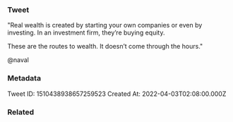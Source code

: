 ### Tweet
"Real wealth is created by starting your own companies or even by investing. In an investment firm, they’re buying equity.

These are the routes to wealth. It doesn’t come through the hours."

@naval

### Metadata
Tweet ID: 1510438938657259523
Created At: 2022-04-03T02:08:00.000Z

### Related

